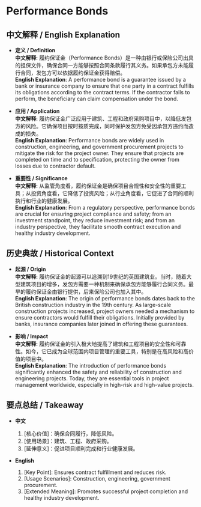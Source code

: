 # Performance Bonds

## 中文解释 / English Explanation

* **定义 / Definition**  
  **中文解释**: 履约保证金（Performance Bonds）是一种由银行或保险公司出具的担保文件，确保合同一方能够按照合同条款履行其义务。如果承包方未能履行合同，发包方可以依据履约保证金获得赔偿。  
  **English Explanation**: A performance bond is a guarantee issued by a bank or insurance company to ensure that one party in a contract fulfills its obligations according to the contract terms. If the contractor fails to perform, the beneficiary can claim compensation under the bond.

* **应用 / Application**  
  **中文解释**: 履约保证金广泛应用于建筑、工程和政府采购项目中，以降低发包方的风险。它确保项目按时按质完成，同时保护发包方免受因承包方违约而造成的损失。  
  **English Explanation**: Performance bonds are widely used in construction, engineering, and government procurement projects to mitigate the risk for the project owner. They ensure that projects are completed on time and to specification, protecting the owner from losses due to contractor default.

* **重要性 / Significance**  
  **中文解释**: 从监管角度看，履约保证金是确保项目合规性和安全性的重要工具；从投资角度看，它降低了投资风险；从行业角度看，它促进了合同的顺利执行和行业的健康发展。  
  **English Explanation**: From a regulatory perspective, performance bonds are crucial for ensuring project compliance and safety; from an investment standpoint, they reduce investment risk; and from an industry perspective, they facilitate smooth contract execution and healthy industry development.

## 历史典故 / Historical Context

* **起源 / Origin**  
  **中文解释**: 履约保证金的起源可以追溯到19世纪的英国建筑业。当时，随着大型建筑项目的增多，发包方需要一种机制来确保承包方能够履行合同义务。最早的履约保证金由银行提供，后来保险公司也加入其中。  
  **English Explanation**: The origin of performance bonds dates back to the British construction industry in the 19th century. As large-scale construction projects increased, project owners needed a mechanism to ensure contractors would fulfill their obligations. Initially provided by banks, insurance companies later joined in offering these guarantees.

* **影响 / Impact**  
  **中文解释**: 履约保证金的引入极大地提高了建筑和工程项目的安全性和可靠性。如今，它已成为全球范围内项目管理的重要工具，特别是在高风险和高价值的项目中。  
  **English Explanation**: The introduction of performance bonds significantly enhanced the safety and reliability of construction and engineering projects. Today, they are essential tools in project management worldwide, especially in high-risk and high-value projects.

## 要点总结 / Takeaway

* **中文**  
  1. [核心价值]：确保合同履行，降低风险。
  2. [使用场景]：建筑、工程、政府采购。
  3. [延伸意义]：促进项目顺利完成和行业健康发展。

* **English**  
  1. [Key Point]: Ensures contract fulfillment and reduces risk.
  2. [Usage Scenarios]: Construction, engineering, government procurement.
  3. [Extended Meaning]: Promotes successful project completion and healthy industry development.